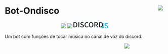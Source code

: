 # Bot-Ondisco <a href='https://github.com/marcio1002/bot-Ondisco'><img src='https://simpleicons.org/icons/github.svg?color=#181717&style=flat-square' width=4% align='right'/></a>
<div align='center'>
   <p>
        <a href='https://discordapp.com/invite/bRCvFy9'><img src='https://camo.githubusercontent.com/29944b437c16b3c37107c6ce97763cd938e264cb/68747470733a2f2f646973636f72646170702e636f6d2f6170692f6775696c64732f3232323037383130383937373539343336382f656d6265642e706e67'/></a>
        <a href='https://www.javadoc.io/doc/com.discord4j/discord4j-core'><img src='https://www.javadoc.io/badge/com.discord4j/discord4j-core.svg?color=blue&style=flat-square'/></a>
        <a href='https://discord.js.org/#/'><img src='./src/discordjs.png'/></a>
   </p>
</div>


Um bot com funções de tocar música no canal de voz do discord.

<a><img  src='https://cdn.discordapp.com/avatars/617522102895116358/94b7ed875e399f3931000bbfbc6ffd7d.png?size=2048' width=25% align='right'/></a>

